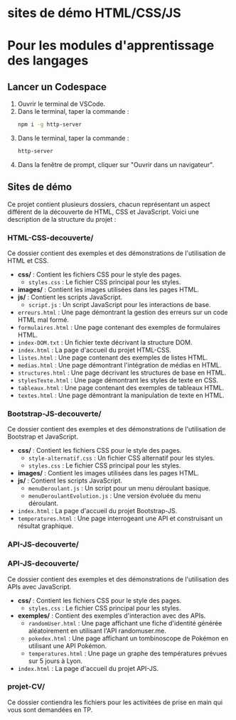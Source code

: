 # sites de démo HTML/CSS/JS
# Pour les modules d'apprentissage des langages

## Lancer un Codespace

1. Ouvrir le terminal de VSCode.
2. Dans le terminal, taper la commande :
    ```sh
    npm i -g http-server
    ```
3. Dans le terminal, taper la commande :
    ```sh
    http-server
    ```
4. Dans la fenêtre de prompt, cliquer sur "Ouvrir dans un navigateur".


## Sites de démo

Ce projet contient plusieurs dossiers, chacun représentant un aspect différent de la découverte de HTML, CSS et JavaScript. Voici une description de la structure du projet :

### HTML-CSS-decouverte/
Ce dossier contient des exemples et des démonstrations de l'utilisation de HTML et CSS.

- **css/** : Contient les fichiers CSS pour le style des pages.
  - `styles.css` : Le fichier CSS principal pour les styles.
- **images/** : Contient les images utilisées dans les pages HTML.
- **js/** : Contient les scripts JavaScript.
  - `script.js` : Un script JavaScript pour les interactions de base.
- `erreurs.html` : Une page démontrant la gestion des erreurs sur un code HTML mal formé.
- `formulaires.html` : Une page contenant des exemples de formulaires HTML.
- `index-DOM.txt` : Un fichier texte décrivant la structure DOM.
- `index.html` : La page d'accueil du projet HTML-CSS.
- `listes.html` : Une page contenant des exemples de listes HTML.
- `medias.html` : Une page démontrant l'intégration de médias en HTML.
- `structures.html` : Une page décrivant les structures de base en HTML.
- `stylesTexte.html` : Une page démontrant les styles de texte en CSS.
- `tableaux.html` : Une page contenant des exemples de tableaux HTML.
- `textes.html` : Une page démontrant la manipulation de texte en HTML.

### Bootstrap-JS-decouverte/
Ce dossier contient des exemples et des démonstrations de l'utilisation de Bootstrap et JavaScript.

- **css/** : Contient les fichiers CSS pour le style des pages.
  - `style-alternatif.css` : Un fichier CSS alternatif pour les styles.
  - `styles.css` : Le fichier CSS principal pour les styles.
- **images/** : Contient les images utilisées dans les pages HTML.
- **js/** : Contient les scripts JavaScript.
  - `menuDeroulant.js` : Un script pour un menu déroulant basique.
  - `menuDeroulantEvolution.js` : Une version évoluée du menu déroulant.
- `index.html` : La page d'accueil du projet Bootstrap-JS.
- `temperatures.html` : Une page interrogeant une API et construisant un résultat graphique.

### API-JS-decouverte/
### API-JS-decouverte/
Ce dossier contient des exemples et des démonstrations de l'utilisation des APIs avec JavaScript.

- **css/** : Contient les fichiers CSS pour le style des pages.
  - `styles.css` : Le fichier CSS principal pour les styles.
- **exemples/** : Contient des exemples d'interaction avec des APIs.
  - `randomUser.html` : Une page affichant une fiche d'identité générée aléatoirement en utilisant l'API randomuser.me.
  - `pokedex.html` : Une page affichant un tombinoscope de Pokémon en utilisant une API Pokémon.
  - `temperatures.html` : Une page un graphe des températures prévues sur 5 jours à Lyon.
- `index.html` : La page d'accueil du projet API-JS.

### projet-CV/
Ce dossier contiendra les fichiers pour les activitées de prise en main qui vous sont demandées en TP.


